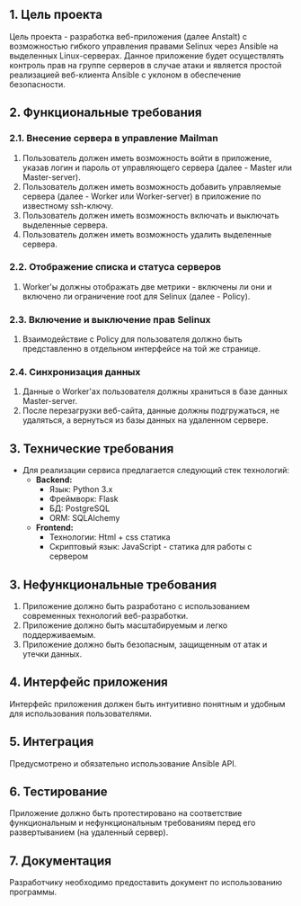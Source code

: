 ## **1. Цель проекта**

Цель проекта - разработка веб-приложения (далее Anstalt) с возможностью гибкого управления правами Selinux через Ansible на выделенных Linux-серверах. Данное приложение будет осуществлять контроль прав на группе серверов в случае атаки и является простой реализацией веб-клиента Ansible с уклоном в обеспечение безопасности.

## **2. Функциональные требования**

### **2.1. Внесение сервера в управление Mailman**

1. Пользователь должен иметь возможность войти в приложение, указав логин и пароль от управляющего сервера (далее - Master или Master-server).
2. Пользователь должен иметь возможность добавить управляемые сервера (далее - Worker или Worker-server) в приложение по известному ssh-ключу.
3. Пользователь должен иметь возможность включать и выключать выделенные сервера.
4. Пользователь должен иметь возможность удалить выделенные сервера.

### **2.2. Отображение списка и статуса серверов**

1. Worker'ы должны отображать две метрики - включены ли они и включено ли ограничение root для Selinux (далее - Policy).

### **2.3. Включение и выключение прав Selinux**

1. Взаимодействие с Policy для пользователя должно быть представленно в отдельном интерфейсе на той же странице.

### **2.4. Синхронизация данных**

1. Данные о Worker'aх пользователя должны храниться в базе данных Master-server.
2. После перезагрузки веб-сайта, данные должны подгружаться, не удаляться, а вернуться из базы данных на удаленном сервере.

## **3. Технические требования**

- Для реализации сервиса предлагается следующий стек технологий:
    - **Backend:**
        - Язык: Python 3.x
        - Фреймворк: Flask
        - БД: PostgreSQL
        - ORM: SQLAlchemy
    - **Frontend:**
        - Технологии: Html + css статика
        - Скриптовый язык: JavaScript - статика для работы с сервером

## **3. Нефункциональные требования**

1. Приложение должно быть разработано с использованием современных технологий веб-разработки.
2. Приложение должно быть масштабируемым и легко поддерживаемым.
3. Приложение должно быть безопасным, защищенным от атак и утечки данных.

## **4. Интерфейс приложения**

Интерфейс приложения должен быть интуитивно понятным и удобным для использования пользователями.

## **5. Интеграция**

Предусмотрено и обязательно использование Ansible API.

## **6. Тестирование**

Приложение должно быть протестировано на соответствие функциональным и нефункциональным требованиям перед его развертыванием (на удаленный сервер).

## **7. Документация**

Разработчику необходимо предоставить документ по использованию программы.
